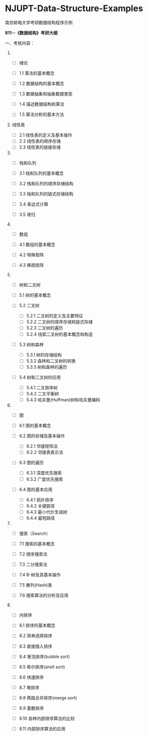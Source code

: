 # NJUPT-Data-Structure-Examples
南京邮电大学考研数据结构程序示例

**811--《数据结构》考研大纲**

一、考核内容：

1. - [ ] 绪论
   
   - [ ] 1.1 算法的基本概念
   - [ ] 1.2 数据结构的基本概念
   - [ ] 1.3 数据抽象和抽象数据类型
   - [ ] 1.4 描述数据结构和算法
   - [ ] 1.5 算法分析的基本方法
   
2. 线性表

   - [ ] 2.1 线性表的定义及基本操作
   - [ ] 2.2 线性表的顺序存储
   - [ ] 2.3 线性表的链接存储

3. - [ ] 栈和队列

   - [ ] 3.1 栈和队列的基本概念
   - [ ] 3.2 栈和队列的顺序存储结构
   - [ ] 3.3 栈和队列的链式存储结构
   - [ ] 3.4 表达式计算
   - [ ] 3.5 递归

4. - [ ] 数组

   - [ ] 4.1 数组的基本概念
   - [ ] 4.2 特殊矩阵
   - [ ] 4.3 稀疏矩阵

5. - [ ] 树和二叉树

   - [ ] 5.1 树的基本概念
   - [ ] 5.2 二叉树
      - [ ] 5.2.1 二叉树的定义及主要特征
      - [ ] 5.2.2 二叉树的顺序存储和链式存储
      - [ ] 5.2.3 二叉树的遍历
      - [ ] 5.2.4 线索二叉树的基本概念和构造
   - [ ] 5.3 树和森林
      - [ ] 5.3.1 树的存储结构
      - [ ] 5.3.2 森林和二叉树的转换
      - [ ] 5.3.3 树和森林的遍历
   - [ ] 5.4 树和二叉树的应用
      - [ ] 5.4.1 二叉排序树
      - [ ] 5.4.2 二叉平衡树
      - [ ] 5.4.3 哈夫曼(Huffman)树和哈夫曼编码

6. - [ ] 图

   - [ ] 6.1 图的基本概念
   - [ ] 6.2 图的存储及基本操作
      - [ ] 6.2.1 邻接矩阵法
      - [ ] 6.2.2 邻接表表示法
   - [ ] 6.3 图的遍历
      - [ ] 6.3.1 深度优先搜索
      - [ ] 6.3.2 广度优先搜索
   - [ ] 6.4 图的基本应用
      - [ ] 6.4.1 拓扑排序
      - [ ] 6.4.2 关键路径
      - [ ] 6.4.3 最小代价生成树
      - [ ] 6.4.4 最短路径

7. - [ ] 搜索（Search）

   - [ ] 7.1 搜索的基本概念
   - [ ] 7.2 顺序搜索法
   - [ ] 7.3 二分搜索法
   - [ ] 7.4 B-树及其基本操作
   - [ ] 7.5 散列(Hash)表
   - [ ] 7.6 搜索算法的分析及应用

8. - [ ] 内排序

   - [ ] 8.1 排序的基本概念
   - [ ] 8.2 简单选择排序
   - [ ] 8.3 直接插入排序
   - [ ] 8.4 冒泡排序(bubble sort)
   - [ ] 8.5 希尔排序(shell sort)
   - [ ] 8.6 快速排序
   - [ ] 8.7 堆排序
   - [ ] 8.8 两路合并排序(merge sort)
   - [ ] 8.9 基数排序
   - [ ] 8.10 各种内部排序算法的比较
   - [ ] 8.11 内部排序算法的应用
